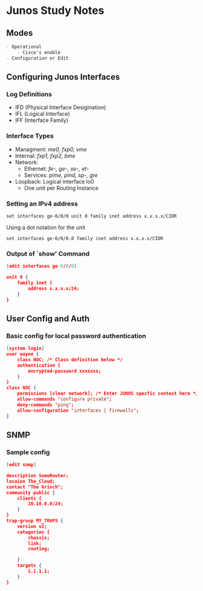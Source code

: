 # Junos Study Notes

## Modes
```markdown
- Operational
    - Cisco's enable
- Configuration or Edit
```

## Configuring Junos Interfaces

### Log Definitions
- IFD (Physical Interface Desigination)
- IFL (Logical Interface)
- IFF (Interface Family)

### Interface Types
- Managment: *me0, fxp0, vme*
- Internal: *fxp1, fxp2, bme*
- Network:
    - Ethernet: *fe-, ge-, xe-, et-*
    - Services: *pime, pind, sp-, gre*
- Loopback: Logical interface lo0
    - One unit per Routing Instance

### Setting an IPv4 address
```
set interfaces ge-0/0/0 unit 0 family inet address x.x.x.x/CIDR
```
Using a dot notation for the unit
```
set interfaces ge-0/0/0.0 family inet address x.x.x.x/CIDR
```
### Output of `show' Command
```json
[edit interfaces ge-0/0/0]

unit 0 {
    family inet {
        address x.x.x.x/24;
    }
}
```

## User Config and Auth

### Basic config for local password authentication
```json
[system login]
user wayne {
    class NOC; /* Class definition below */
    authentication {
        encrypted-password xxxxxxx;
    }
}
class NOC {
    permissions [clear network]; /* Enter JUNOS specfic context here */
    allow-commands "configure private";
    deny-commands "ping";
    allow-configuration "interfaces | firewalls";
}
```
## SNMP

### Sample config
```json
[edit snmp]

description SomeRouter;
locaion The_Cloud;
contact "The Grinch";
community public {
    clients {
        10.10.0.0/24;
    }
}    
trap-group MY_TRAPS {
    version v2;
    catagories {
        chassis;
        link;
        routing;

    }
    targets {
        1.1.1.1;
    }
}

```
